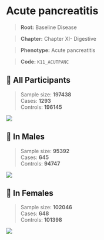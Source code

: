 # Acute pancreatitis

> **Root:** Baseline Disease  

> **Chapter:** Chapter XI- Digestive  

> **Phenotype:** Acute pancreatitis  

> **Code:** `K11_ACUTPANC`

## 🧪 All Participants  
> Sample size: **197438**  
> Cases: **1293**  
> Controls: **196145**
<img src="/Disease/Figures/ALL/Incidence/K11_ACUTPANC.png"/>
<CsvTable src="/public/Disease/Data/ALL/Incidence/COX_K11_ACUTPANC.csv" label="🔍 View full results" />

## 👨 In Males  
> Sample size: **95392**  
> Cases: **645**  
> Controls: **94747**
<img src="/Disease/Figures/Male/Incidence/K11_ACUTPANC.png"/>
<CsvTable src="/public/Disease/Data/Male/Incidence/COX_K11_ACUTPANC.csv" label="🔍 View full results" />

## 👩 In Females  
> Sample size: **102046**  
> Cases: **648**  
> Controls: **101398**
<img src="/Disease/Figures/Female/Incidence/K11_ACUTPANC.png"/>
<CsvTable src="/public/Disease/Data/Female/Incidence/COX_K11_ACUTPANC.csv" label="🔍 View full results" />
